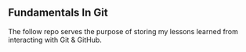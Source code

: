 ## Fundamentals In Git

The follow repo serves the purpose of storing my lessons learned from interacting with Git & GitHub.
